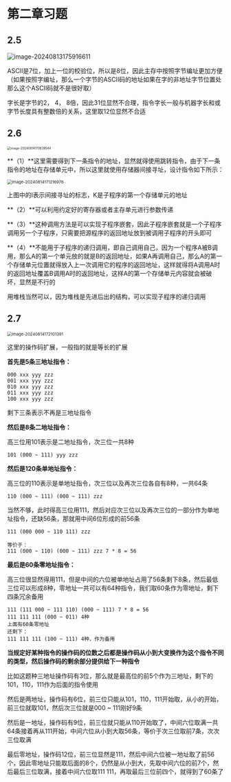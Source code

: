 # 第二章习题

## 2.5

![image-20240813175916611](https://typora-1310242472.cos.ap-nanjing.myqcloud.com/typora_img/image-20240813175916611.png)

ASCII是7位，加上一位的校验位，所以是8位，因此主存中按照字节编址更加方便（如果按照字编址，那么一个字节的ASCII码的地址如果在字的非地址字节位置处那么这个ASCII码就不是很好取）

字长是字节的2， 4， 8倍，因此31位显然不合理，指令字长一般与机器字长和或字节长度具有整数倍的关系，这里取12位显然不合适

## 2.6

<img src="https://typora-1310242472.cos.ap-nanjing.myqcloud.com/typora_img/image-20240814170639544.png" alt="image-20240814170639544" style="zoom: 50%;" />

**（1）**这里需要得到下一条指令的地址，显然就得使用跳转指令，由于下一条指令的地址在存储单元中，所以这里就使用存储器间接寻址，设计指令如下所示：

<img src="https://typora-1310242472.cos.ap-nanjing.myqcloud.com/typora_img/image-20240814171216976.png" alt="image-20240814171216976" style="zoom:67%;" />

上图中的I表示间接寻址的标志，K是子程序的第一个存储单元的地址

**（2）**可以利用约定好的寄存器或者主存单元进行参数传递

**（3）**这种调用方法是可以实现子程序嵌套，因此子程序嵌套就是一个子程序调用另一个子程序，只需要把源程序的返回地址放到被调用子程序的开头即可

**（4）**不能用于子程序的递归调用，即自己调用自己，因为一个程序A被B调用，那么A的第一个单元放的就是B的返回地址，如果A再调用自己，那么A的第一个存储单元位置就得放入上一次调用它的程序的返回地址，这样就得将A调用A时的返回地址覆盖B调用A时的返回地址，这样A的第一个存储单元内容就会被破坏，显然是不行的

用堆栈当然可以，因为堆栈是先进后出的结构，可以实现子程序的递归调用

## 2.7

<img src="https://typora-1310242472.cos.ap-nanjing.myqcloud.com/typora_img/image-20240814172101391.png" alt="image-20240814172101391" style="zoom:67%;" />

这里的操作码扩展，一般指的就是等长的扩展

**首先是5条三地址指令：**

```
000 xxx yyy zzz 
001 xxx yyy zzz 
010 xxx yyy zzz 
011 xxx yyy zzz 
100 xxx yyy zzz 
```

剩下三条表示不再是三地址指令

**然后是8条二地址指令：**

高三位用101表示是二地址指令，次三位一共8种

```
101 (000 ~ 111) yyy zzz
```

**然后是120条单地址指令：**

高三位的110表示是单地址指令，次三位以及再次三位各自有8种，一共64条

```
110 (000 ~ 111) (000 ~ 111) zzz
```

当然不够，此时得高三位用111，然后对应次三位以及再次三位的一部分作为单地址指令，还缺56条，那就用中间6位形成的前56条

```
111 (000 000 ~ 110 111) zzz

等价于：
111 (000 ~ 110) (000 ~ 111) zzz 7 * 8 = 56
```

**最后是60条零地址指令：**

高三位很显然得用111，但是中间的六位被单地址占用了56条剩下8条，然后最低三位可以形成8种，零地址一共可以有64种指令，我们取60条作为零地址，剩下四条冗余备用

```
111 (111 000 ~ 111 110) (000 ~ 111) 7 * 8 = 56
111 111 111 (000 ~ 011) 4种
上面有60条零地址
还剩下：
111 111 111 (100 ~ 111) 4种，作为备用
```

**当规定好某种指令的操作码的位数之后都是操作码从小到大变换作为这个指令不同的类型，然后操作码的剩余部分提供给下一种指令**

比如这题种三地址操作码有3位，那么就是最高位的前5个作为三地址，剩下的101，110，111作为后面的指令使用

然后是两地址，操作码有6位，前三位只能从101，110，111开始取，从小的开始，前三位就取101，然后次三位就是000 ~ 111刚好9条

然后是一地址，操作码有9位，前三位就只能从110开始取了，中间六位取满一共64条接着再从111开始，中间六位从小到大取56条，等价于次三位取前7条，次次三位取满

最后零地址，操作码12位，前三位显然是111，然后中间六位被一地址取了前56个，因此零地址只能取后面的8个，仍然是从小到大，先取中间六位的前7个，然后最后三位取满，接着中间六位取111 111，再取最后三位前四个，就得到了60条了

